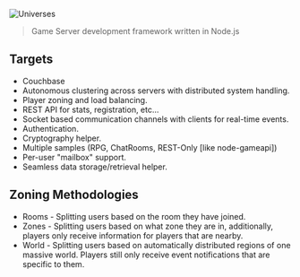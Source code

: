 ![Universes](../master/logos/universes.png?raw=true)
> Game Server development framework written in Node.js

## Targets
* Couchbase
* Autonomous clustering across servers with distributed system handling.
* Player zoning and load balancing.
* REST API for stats, registration, etc...
* Socket based communication channels with clients for real-time events.
* Authentication.
* Cryptography helper.
* Multiple samples (RPG, ChatRooms, REST-Only [like node-gameapi])
* Per-user "mailbox" support.
* Seamless data storage/retrieval helper.

## Zoning Methodologies
* Rooms - Splitting users based on the room they have joined.
* Zones - Splitting users based on what zone they are in, additionally, players
  only receive information for players that are nearby.
* World - Splitting users based on automatically distributed regions of one
  massive world.  Players still only receive event notifications that are
  specific to them.
